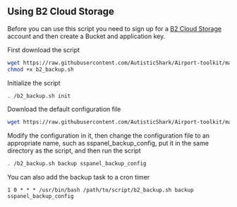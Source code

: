 ## Using B2 Cloud Storage

Before you can use this script you need to sign up for a [B2 Cloud Storage](https://www.backblaze.com/b2/cloud-storage.html) account and then create a Bucket and application key.

First download the script

```bash
wget https://raw.githubusercontent.com/AutisticShark/Airport-toolkit/main/b2_backup.sh
chmod +x b2_backup.sh
```

Initialize the script

```bash
. /b2_backup.sh init
```

Download the default configuration file

```bash
wget https://raw.githubusercontent.com/AutisticShark/Airport-toolkit/main/b2_backup_config
```

Modify the configuration in it, then change the configuration file to an appropriate name, such as sspanel_backup_config, put it in the same directory as the script, and then run the script

```bash
. /b2_backup.sh backup sspanel_backup_config
```

You can also add the backup task to a cron timer

```
1 0 * * * /usr/bin/bash /path/to/script/b2_backup.sh backup sspanel_backup_config
```
